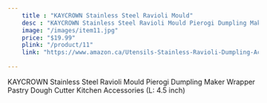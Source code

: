 ```yaml
---
    title : "KAYCROWN Stainless Steel Ravioli Mould"
    desc : "KAYCROWN Stainless Steel Ravioli Mould Pierogi Dumpling Maker Wrapper Pastry Dough Cutter Kitchen Accessories (L: 4.5 inch)"
    image: "/images/item11.jpg"
    price: "$19.99"
    plink: "/product/11"
    link: "https://www.amazon.ca/Utensils-Stainless-Ravioli-Dumpling-Accessories/dp/B01N6BQ54E/ref=sr_1_25?gclid=Cj0KCQjwr4eYBhDrARIsANPywCiZk3UKPM6p3wy3o0QGdMRNIZjc-IZhscUmgLlB6iFkoLaRyRiFW8gaArFiEALw_wcB&hvadid=596079514466&hvdev=c&hvlocphy=9001314&hvnetw=g&hvqmt=e&hvrand=14636581063635512960&hvtargid=kwd-301827503455&hydadcr=21260_13355336&keywords=cool+cooking+gadgets&qid=1661196548&sr=8-25"

---
```


KAYCROWN Stainless Steel Ravioli Mould Pierogi Dumpling Maker Wrapper Pastry Dough Cutter Kitchen Accessories (L: 4.5 inch)